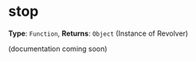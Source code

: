 # stop

**Type**: `Function`, **Returns**: `Object` (Instance of Revolver)

(documentation coming soon)

```javascript

```
